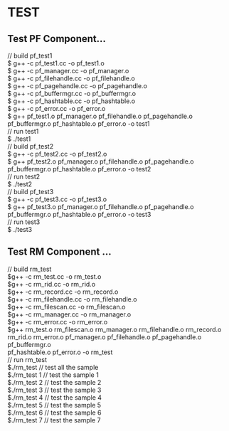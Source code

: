 <h1> TEST  </h1>

<h2>Test PF Component...</h2>
<div>
// build pf_test1 <br>
$ g++ -c pf_test1.cc -o pf_test1.o <br>
$ g++ -c pf_manager.cc -o pf_manager.o <br>
$ g++ -c pf_filehandle.cc -o pf_filehandle.o <br>
$ g++ -c pf_pagehandle.cc -o pf_pagehandle.o <br>
$ g++ -c pf_buffermgr.cc -o pf_buffermgr.o <br>
$ g++ -c pf_hashtable.cc -o pf_hashtable.o <br>
$ g++ -c pf_error.cc -o pf_error.o <br>
$ g++ pf_test1.o pf_manager.o pf_filehandle.o pf_pagehandle.o pf_buffermgr.o pf_hashtable.o pf_error.o -o test1 <br>
// run test1 <br>
$ ./test1<br>
</div>

<div>
// build pf_test2 <br>
$ g++ -c pf_test2.cc -o pf_test2.o <br>
$ g++ pf_test2.o pf_manager.o pf_filehandle.o pf_pagehandle.o pf_buffermgr.o pf_hashtable.o pf_error.o -o test2 <br>
// run test2 <br>
$ ./test2<br>
</div>

<div>
// build pf_test3 <br>
$ g++ -c pf_test3.cc -o pf_test3.o <br>
$ g++ pf_test3.o pf_manager.o pf_filehandle.o pf_pagehandle.o pf_buffermgr.o pf_hashtable.o pf_error.o -o test3 <br>
// run test3 <br>
$ ./test3<br>
</div>

<h2>Test RM Component ...</h2>
<div>
// build rm_test <br>
$g++ -c rm_test.cc -o rm_test.o <br>
$g++ -c rm_rid.cc -o rm_rid.o <br>
$g++ -c rm_record.cc -o rm_record.o<br>
$g++ -c rm_filehandle.cc -o rm_filehandle.o <br>
$g++ -c rm_filescan.cc -o rm_filescan.o <br>
$g++ -c rm_manager.cc -o rm_manager.o <br>
$g++ -c rm_error.cc -o rm_error.o <br>
$g++ rm_test.o rm_filescan.o rm_manager.o rm_filehandle.o rm_record.o  <br>
 rm_rid.o rm_error.o pf_manager.o pf_filehandle.o pf_pagehandle.o pf_buffermgr.o  <br>
 pf_hashtable.o pf_error.o -o rm_test <br>
</div>
<div>
// run rm_test <br>
$./rm_test          // test all the sample<br>
$./rm_test 1        // test the sample 1<br>
$./rm_test 2        // test the sample 2<br>
$./rm_test 3        // test the sample 3<br>
$./rm_test 4        // test the sample 4<br>
$./rm_test 5        // test the sample 5<br>
$./rm_test 6        // test the sample 6<br>
$./rm_test 7        // test the sample 7<br>
</div>
